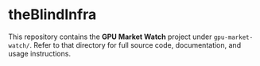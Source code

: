 # theBlindInfra

This repository contains the **GPU Market Watch** project under `gpu-market-watch/`. Refer to that directory for full source code, documentation, and usage instructions.

